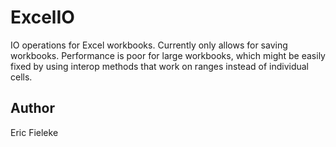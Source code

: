 ExcelIO
=========

IO operations for Excel workbooks. Currently only allows for saving workbooks. Performance is poor for large workbooks, which might be easily fixed by using interop methods that work on ranges instead of individual cells.

Author
----
Eric Fieleke
